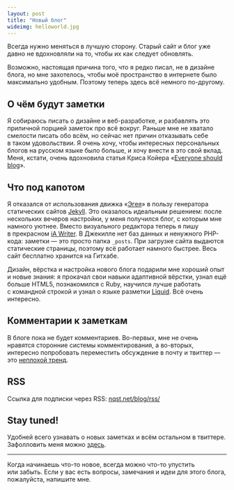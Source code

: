 ```yaml
---
layout: post
title: "Новый блог"
wideimg: helloworld.jpg
---
```


<p class="headline">Всегда нужно меняться в лучшую сторону. Старый сайт и блог уже давно не вдохновляли на то, чтобы их как следует обновлять.</p>

Возможно, настоящая причина того, что я редко писал, не в дизайне блога, но мне захотелось, чтобы моё пространство в интернете было максимально удобным. Поэтому теперь здесь всё немного по-другому.

<!-- more -->

О чём будут заметки
-------------------

Я собираюсь писать о дизайне и веб-разработке, и разбавлять это приличной порцией заметок про всё вокруг. Раньше мне не хватало смелости писать обо всём, но сейчас нет причин отказывать себе в таком удовольствии. Я очень хочу, чтобы интересных персональных блогов на русском языке было больше, и хочу внести в это свой вклад. Меня, кстати, очень вдохновила статья Криса Койера «[Everyone should blog](http://chriscoyier.net/2013/01/08/the-pastry-box-project-everyone-should-blog/)».


Что под капотом
---------------

Я отказался от использования движка «[Эгея](http://blogengine.ru/)» в пользу генератора статических сайтов [Jekyll](https://github.com/mojombo/jekyll/). Это оказалось идеальным решением: после нескольких вечеров настройки, у меня получился блог, с которым мне намного уютнее. Вместо визуального редактора теперь я пишу в прекрасном [iA Writer](http://www.iawriter.com/). В Джекилле нет баз данных и ненужного <span class="nowrap">PHP-кода:</span> заметки — это просто папка <code>_posts</code>. При загрузке сайта выдаются статические страницы, поэтому всё работает намного быстрее. Весь сайт бесплатно хранится на Гитхабе.

Дизайн, вёрстка и настройка нового блога подарили мне хороший опыт и новые знания: я прокачал свои навыки адаптивной вёрстки, узнал ещё больше HTML5, познакомился с Ruby, научился лучше работать с командной строкой и узнал о языке разметки [Liquid](https://github.com/Shopify/liquid). Всё очень интересно.

Комментарии к заметкам
----------------------

В блоге пока не будет комментариев. Во-первых, мне не очень нравятся сторонние системы комментирования, а во-вторых, интересно попробовать переместить обсуждение в почту и твиттер — это [неплохой тренд](https://twitter.com/AvoidComments).

RSS
---

Cсылка для подписки через RSS: [nqst.net/blog/rss/](http://nqst.net/blog/rss/)


Stay tuned!
-----------

Удобней всего узнавать о новых заметках и всём остальном в твиттере. Зафолловить меня можно [здесь](http://twitter.com/nqst).


* * *

Когда начинаешь что-то новое, всегда можно что-то упустить или забыть. Если у вас есть вопросы, замечания и идеи для этого блога, пожалуйста, напишите мне.
